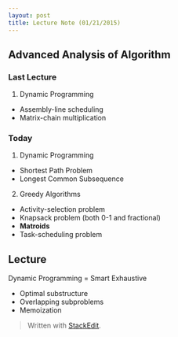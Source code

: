 ```yaml
---
layout: post
title: Lecture Note (01/21/2015)
---
```

## Advanced Analysis of Algorithm  
### Last Lecture  

1. Dynamic Programming  
  -  Assembly-line scheduling
  -  Matrix-chain multiplication   

### Today

1. Dynamic Programming
  - Shortest Path Problem
  - Longest Common Subsequence
2. Greedy Algorithms
  - Activity-selection problem
  - Knapsack problem (both 0-1 and fractional)  
  - **Matroids**
  - Task-scheduling problem

## Lecture 
Dynamic Programming = Smart Exhaustive  
- Optimal substructure  
- Overlapping subproblems  
- Memoization  

> Written with [StackEdit](https://stackedit.io/).